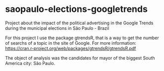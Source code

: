 # saopaulo-elections-googletrends
Project about the impact of the political advertising in the Google Trends during the municipal elections in São Paulo - Brazil 

For this project I use the package gtrendsR, that is a way to get the number of searchs of a topic in the site of Google. For more information: https://cran.r-project.org/web/packages/gtrendsR/gtrendsR.pdf

The object of analysis was the candidates for mayor of the biggest South America city: São Paulo.
